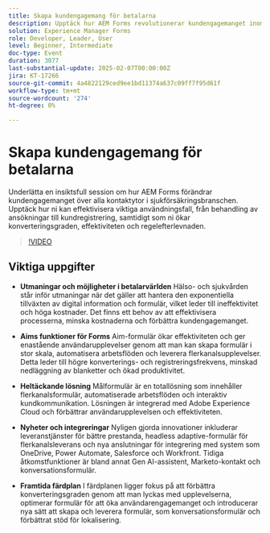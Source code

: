 ```yaml
---
title: Skapa kundengagemang för betalarna
description: Upptäck hur AEM Forms revolutionerar kundengagemanget inom sjukförsäkringsbranschen genom att effektivisera behandlingen av ersättningsanspråk och kundregistrering, förbättra konverteringsgraden, effektiviteten och efterlevnaden.
solution: Experience Manager Forms
role: Developer, Leader, User
level: Beginner, Intermediate
doc-type: Event
duration: 3077
last-substantial-update: 2025-02-07T00:00:00Z
jira: KT-17266
source-git-commit: 4a4822129ced9ee1bd11374a637c09ff7f95d61f
workflow-type: tm+mt
source-wordcount: '274'
ht-degree: 0%

---
```



# Skapa kundengagemang för betalarna

Underlätta en insiktsfull session om hur AEM Forms förändrar kundengagemanget över alla kontaktytor i sjukförsäkringsbranschen. Upptäck hur ni kan effektivisera viktiga användningsfall, från behandling av ansökningar till kundregistrering, samtidigt som ni ökar konverteringsgraden, effektiviteten och regelefterlevnaden.

>[!VIDEO](https://video.tv.adobe.com/v/3444127/?learn=on&enablevpops)

## Viktiga uppgifter

* **Utmaningar och möjligheter i betalarvärlden** Hälso- och sjukvården står inför utmaningar när det gäller att hantera den exponentiella tillväxten av digital information och formulär, vilket leder till ineffektivitet och höga kostnader. Det finns ett behov av att effektivisera processerna, minska kostnaderna och förbättra kundengagemanget.

* **Aims funktioner för Forms** Aim-formulär ökar effektiviteten och ger enastående användarupplevelser genom att man kan skapa formulär i stor skala, automatisera arbetsflöden och leverera flerkanalsupplevelser. Detta leder till högre konverterings- och registreringsfrekvens, minskad nedläggning av blanketter och ökad produktivitet.

* **Heltäckande lösning** Målformulär är en totallösning som innehåller flerkanalsformulär, automatiserade arbetsflöden och interaktiv kundkommunikation. Lösningen är integrerad med Adobe Experience Cloud och förbättrar användarupplevelsen och effektiviteten.

* **Nyheter och integreringar** Nyligen gjorda innovationer inkluderar leveranstjänster för bättre prestanda, headless adaptive-formulär för flerkanalsleverans och nya anslutningar för integrering med system som OneDrive, Power Automate, Salesforce och Workfront. Tidiga åtkomstfunktioner är bland annat Gen AI-assistent, Marketo-kontakt och konversationsformulär.

* **Framtida färdplan** I färdplanen ligger fokus på att förbättra konverteringsgraden genom att man lyckas med upplevelserna, optimerar formulär för att öka användarengagemanget och introducerar nya sätt att skapa och leverera formulär, som konversationsformulär och förbättrat stöd för lokalisering.
